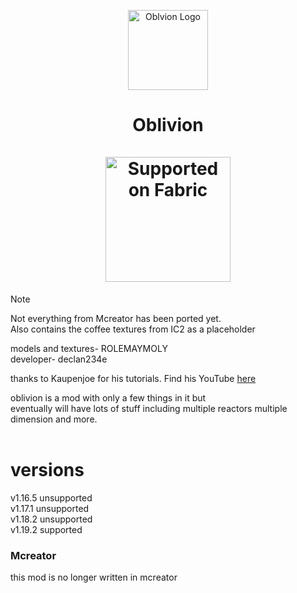 <p align="center"><img src="https://user-images.githubusercontent.com/44881262/146404748-ccb9c5b8-7522-4ee1-9ab3-0c042e2e95ec.png" alt="Oblvion Logo" width="128"></p> 
<h1 align=center>Oblivion <br> <br>
    <a href="https://fabricmc.net/"><img src="https://cdn.discordapp.com/attachments/705864145169416313/969720133998239794/fabric_supported.png" alt="Supported on Fabric" width="200"></a></h1>


> [!NOTE]
> Not everything from Mcreator has been ported yet. <br>
> Also contains the coffee textures from IC2 as a placeholder

models and textures- ROLEMAYMOLY <br>
developer- declan234e <br>

thanks to Kaupenjoe for his tutorials. Find his YouTube [here](https://www.youtube.com/@ModdingByKaupenjoe)

<p2>oblivion is a mod with only a few things in it but</p2> <br>
<p2>eventually will have lots of stuff including multiple reactors multiple dimension and more.</p2> <br><br>

<h1>versions</h1>
v1.16.5 unsupported<br>
v1.17.1 unsupported <br>
v1.18.2 unsupported <br>
v1.19.2 supported

<h3>Mcreator</h3>
<p>this mod is no longer written in mcreator</p>